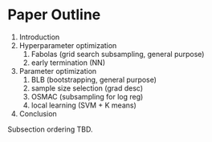 # Paper Outline

1. Introduction
2. Hyperparameter optimization
	1. Fabolas (grid search subsampling, general purpose)
	2. early termination (NN)
3. Parameter optimization
	1. BLB (bootstrapping, general purpose)
	2. sample size selection (grad desc)
	3. OSMAC (subsampling for log reg)
	4. local learning (SVM + K means)
4. Conclusion

Subsection ordering TBD.
